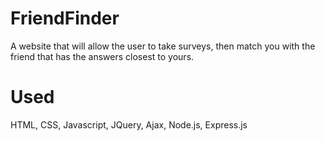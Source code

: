 # FriendFinder

A website that will allow the user to take surveys, then match you with the friend that has the answers closest to yours.

# Used

HTML, CSS, Javascript, JQuery, Ajax, Node.js, Express.js
